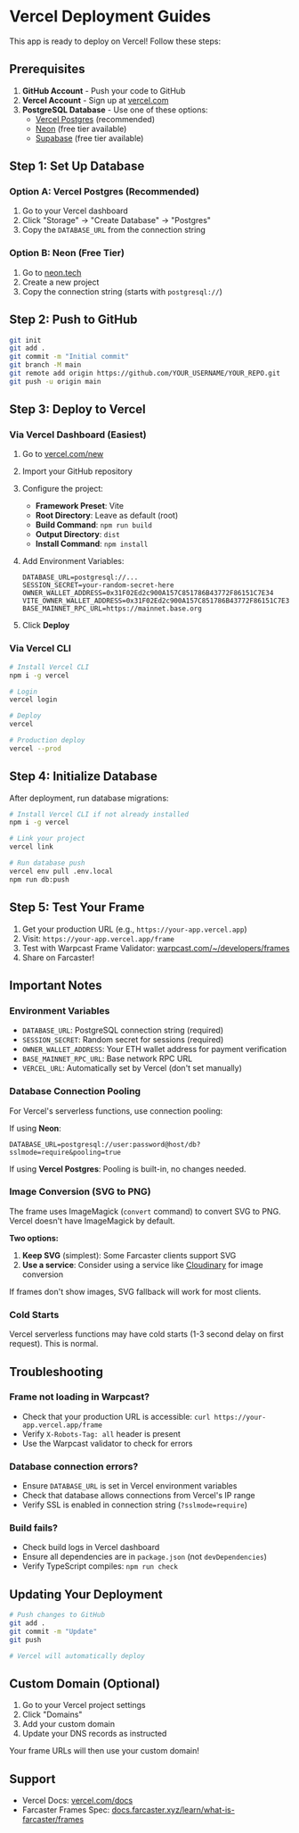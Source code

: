 # Vercel Deployment Guides

This app is ready to deploy on Vercel! Follow these steps:

## Prerequisites

1. **GitHub Account** - Push your code to GitHub
2. **Vercel Account** - Sign up at [vercel.com](https://vercel.com)
3. **PostgreSQL Database** - Use one of these options:
   - [Vercel Postgres](https://vercel.com/docs/storage/vercel-postgres) (recommended)
   - [Neon](https://neon.tech/) (free tier available)
   - [Supabase](https://supabase.com/) (free tier available)

## Step 1: Set Up Database

### Option A: Vercel Postgres (Recommended)

1. Go to your Vercel dashboard
2. Click "Storage" → "Create Database" → "Postgres"
3. Copy the `DATABASE_URL` from the connection string

### Option B: Neon (Free Tier)

1. Go to [neon.tech](https://neon.tech/)
2. Create a new project
3. Copy the connection string (starts with `postgresql://`)

## Step 2: Push to GitHub

```bash
git init
git add .
git commit -m "Initial commit"
git branch -M main
git remote add origin https://github.com/YOUR_USERNAME/YOUR_REPO.git
git push -u origin main
```

## Step 3: Deploy to Vercel

### Via Vercel Dashboard (Easiest)

1. Go to [vercel.com/new](https://vercel.com/new)
2. Import your GitHub repository
3. Configure the project:
   - **Framework Preset**: Vite
   - **Root Directory**: Leave as default (root)
   - **Build Command**: `npm run build`
   - **Output Directory**: `dist`
   - **Install Command**: `npm install`

4. Add Environment Variables:
   ```
   DATABASE_URL=postgresql://...
   SESSION_SECRET=your-random-secret-here
   OWNER_WALLET_ADDRESS=0x31F02Ed2c900A157C851786B43772F86151C7E34
   VITE_OWNER_WALLET_ADDRESS=0x31F02Ed2c900A157C851786B43772F86151C7E34
   BASE_MAINNET_RPC_URL=https://mainnet.base.org
   ```

5. Click **Deploy**

### Via Vercel CLI

```bash
# Install Vercel CLI
npm i -g vercel

# Login
vercel login

# Deploy
vercel

# Production deploy
vercel --prod
```

## Step 4: Initialize Database

After deployment, run database migrations:

```bash
# Install Vercel CLI if not already installed
npm i -g vercel

# Link your project
vercel link

# Run database push
vercel env pull .env.local
npm run db:push
```

## Step 5: Test Your Frame

1. Get your production URL (e.g., `https://your-app.vercel.app`)
2. Visit: `https://your-app.vercel.app/frame`
3. Test with Warpcast Frame Validator: [warpcast.com/~/developers/frames](https://warpcast.com/~/developers/frames)
4. Share on Farcaster!

## Important Notes

### Environment Variables

- `DATABASE_URL`: PostgreSQL connection string (required)
- `SESSION_SECRET`: Random secret for sessions (required)
- `OWNER_WALLET_ADDRESS`: Your ETH wallet address for payment verification
- `BASE_MAINNET_RPC_URL`: Base network RPC URL
- `VERCEL_URL`: Automatically set by Vercel (don't set manually)

### Database Connection Pooling

For Vercel's serverless functions, use connection pooling:

If using **Neon**:
```
DATABASE_URL=postgresql://user:password@host/db?sslmode=require&pooling=true
```

If using **Vercel Postgres**: Pooling is built-in, no changes needed.

### Image Conversion (SVG to PNG)

The frame uses ImageMagick (`convert` command) to convert SVG to PNG. Vercel doesn't have ImageMagick by default.

**Two options:**

1. **Keep SVG** (simplest): Some Farcaster clients support SVG
2. **Use a service**: Consider using a service like [Cloudinary](https://cloudinary.com/) for image conversion

If frames don't show images, SVG fallback will work for most clients.

### Cold Starts

Vercel serverless functions may have cold starts (1-3 second delay on first request). This is normal.

## Troubleshooting

### Frame not loading in Warpcast?

- Check that your production URL is accessible: `curl https://your-app.vercel.app/frame`
- Verify `X-Robots-Tag: all` header is present
- Use the Warpcast validator to check for errors

### Database connection errors?

- Ensure `DATABASE_URL` is set in Vercel environment variables
- Check that database allows connections from Vercel's IP range
- Verify SSL is enabled in connection string (`?sslmode=require`)

### Build fails?

- Check build logs in Vercel dashboard
- Ensure all dependencies are in `package.json` (not `devDependencies`)
- Verify TypeScript compiles: `npm run check`

## Updating Your Deployment

```bash
# Push changes to GitHub
git add .
git commit -m "Update"
git push

# Vercel will automatically deploy
```

## Custom Domain (Optional)

1. Go to your Vercel project settings
2. Click "Domains"
3. Add your custom domain
4. Update your DNS records as instructed

Your frame URLs will then use your custom domain!

## Support

- Vercel Docs: [vercel.com/docs](https://vercel.com/docs)
- Farcaster Frames Spec: [docs.farcaster.xyz/learn/what-is-farcaster/frames](https://docs.farcaster.xyz/learn/what-is-farcaster/frames)
